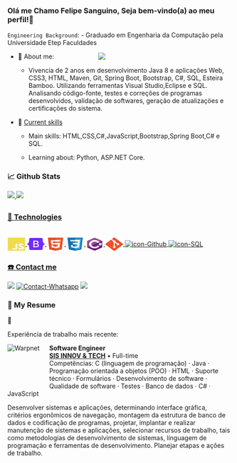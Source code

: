 ### Olá me Chamo Felipe Sanguino, Seja bem-vindo(a) ao meu perfil!👋 

 `Engineering Background`: - Graduado em Engenharia da Computação pela Universidade Etep Faculdades 

 <img align="right" width="300" src="https://i2.wp.com/allhtaccess.info/wp-content/uploads/2018/03/programming.gif?fit=1281%2C716&ssl=1" />
    
- 💬 About me:
   - Vivencia de 2 anos em desenvolvimento Java 8 e aplicações Web, CSS3, HTML,
     Maven, Git, Spring Boot, Bootstrap, C#, SQL, Esteira Bamboo.
     Utilizando ferramentas Visual Studio,Eclipse e SQL. Analisando código-fonte, testes e
     correções de programas desenvolvidos, validação de softwares, geração de atualizações e certificações do sistema.

- 🌱 <ins>Current skills</ins> <br>

  - Main skills: HTML,CSS,C#,JavaScript,Bootstrap,Spring Boot,C# e SQL. <br>
  
  - Learning about: Python, ASP.NET Core.


### 📈 Github Stats

<div>
  <a href="https://github.com/fesanguino">
  <img height="160em" src="https://github-readme-stats.vercel.app/api?username=fesanguino&show_icons=true&theme=dark&include_all_commits=true&count_private=true"/>
  <img height="160em" src="https://github-readme-stats.vercel.app/api/top-langs/?username=fesanguino&layout=compact&langs_count=7&theme=dark"/>
</div> <!--<br>-->

<!-- [![GitHub Streak](https://streak-stats.demolab.com/?user=renato-albuquerque&theme=dark)](https://git.io/streak-stats) -->

##

### 🚀 Technologies 

<div style="display: inline_block"><br>
  <img align="center" alt="icon-Js" height="30" width="40" src="https://raw.githubusercontent.com/devicons/devicon/master/icons/javascript/javascript-plain.svg">
   <img align="center" alt="icon-Bootstrap" height="35" width="40" src="https://raw.githubusercontent.com/devicons/devicon/master/icons/bootstrap/bootstrap-plain.svg">
  <img align="center" alt="icon-HTML" height="30" width="40" src="https://raw.githubusercontent.com/devicons/devicon/master/icons/html5/html5-original.svg">
  <img align="center" alt="icon-CSS" height="30" width="40" src="https://raw.githubusercontent.com/devicons/devicon/master/icons/css3/css3-original.svg">
  <img align="center" alt="icon-Csharp" height="30" width="40" src="https://raw.githubusercontent.com/devicons/devicon/master/icons/csharp/csharp-original.svg">
  <img align="center" alt="icon-Git" height="30" width="40" src="https://raw.githubusercontent.com/devicons/devicon/master/icons/git/git-original.svg">
  <img align="center" alt="icon-Github" height="33" width="43" src="https://skillicons.dev/icons?i=github">
  
  <img align="center" alt="icon-SQL" height="33" width="43" src="https://cdn.iconscout.com/icon/premium/png-512-thumb/sql-server-5410224-4543401.png?f=avif&w=256"> 
</div>

### ☎️ Contact me 
<div> 
  <a href = "mailto:felipe.m.sanguino@gmail.com"><img src="https://img.shields.io/badge/-Gmail-%23333?style=for-the-badge&logo=gmail&logoColor=white" target="_blank"></a>
  <a href="https://wa.me/+5511911454276" target="_blank"><img alt="Contact-Whatsapp" src="https://img.shields.io/badge/WhatsApp-25D366?style=for-the-badge&logo=whatsapp&logoColor=white"><a/>
  <a href="https://www.linkedin.com/in/felipesanguino/" target="_blank"><img src="https://img.shields.io/badge/-LinkedIn-%230077B5?style=for-the-badge&logo=linkedin&logoColor=white" target="_blank"></a> 

</div>

### 📄 My Resume 
    
🔗

Experiência de trabalho mais recente:

[<img align="left" height="94px" width="94px" alt="Warpnet" src="https://sis-it.com/_ipx/w_1056&q_100/https://imgsitesis.blob.core.windows.net/imgsitesis/4a4ec372-2808-43db-8499-e5c9e50f95e1.webp"/>](https://sis-it.com/)

**Software Engineer** \
[**SIS INNOV & TECH**](https://sis-it.com//) • Full-time \
Competências: C (linguagem de programação) · Java · Programação orientada a objetos (POO) · HTML · Suporte técnico · Formulários · Desenvolvimento de software · Qualidade de software · Testes · Banco de dados · C# · JavaScript

Desenvolver sistemas e aplicações, determinando interface gráfica, critérios ergonômicos de 
navegação, montagem da estrutura de banco de dados e codificação de programas, projetar, 
implantar e realizar manutenção de sistemas e aplicações, selecionar recursos de trabalho, tais 
como metodologias de desenvolvimento de sistemas, linguagem de programação e ferramentas 
de desenvolvimento. Planejar etapas e ações de trabalho. 
<br/>


